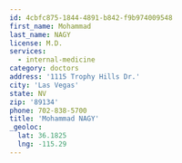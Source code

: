 ```yaml
---
id: 4cbfc875-1844-4891-b842-f9b974009548
first_name: Mohammad
last_name: NAGY
license: M.D.
services:
  - internal-medicine
category: doctors
address: '1115 Trophy Hills Dr.'
city: 'Las Vegas'
state: NV
zip: '89134'
phone: 702-838-5700
title: 'Mohammad NAGY'
_geoloc:
  lat: 36.1825
  lng: -115.29
---
```

